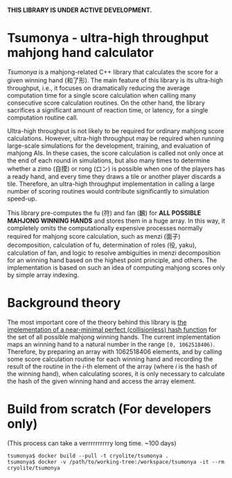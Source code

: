 **THIS LIBRARY IS UNDER ACTIVE DEVELOPMENT.**

# Tsumonya - ultra-high throughput mahjong hand calculator

*Tsumonya* is a mahjong-related C++ library that calculates the score for a given winning hand (和了形). The main feature of this library is its ultra-high throughput, i.e., it focuses on dramatically reducing the average computation time for a single score calculation when calling many consecutive score calculation routines. On the other hand, the library sacrifices a significant amount of reaction time, or latency, for a single computation routine call.

Ultra-high throughput is not likely to be required for ordinary mahjong score calculations. However, ultra-high throughput may be required when running large-scale simulations for the development, training, and evaluation of mahjong AIs. In these cases, the score calculation is called not only once at the end of each round in simulations, but also many times to determine whether a zimo (自摸) or rong (ロン) is possible when one of the players has a ready hand, and every time they draws a tile or another player discards a tile. Therefore, an ultra-high throughput implementation in calling a large number of scoring routines would contribute significantly to simulation speed-up.

This library pre-computes the fu (符) and fan (飜) for **ALL POSSIBLE MAHJONG WINNING HANDS** and stores them in a huge array. In this way, it completely omits the computationally expensive processes normally required for mahjong score calculation, such as menzi (面子) decomposition, calculation of fu, determination of roles (役, yaku), calculation of fan, and logic to resolve ambiguities in menzi decomposition for an winning hand based on the highest point principle, and others. The implementation is based on such an idea of computing mahjong scores only by simple array indexing.

# Background theory

The most important core of the theory behind this library is [the implementation of a near-minimal perfect (collisionless) hash function](https://github.com/Cryolite/tsumonya/blob/master/tsumonya/hule_indexer.hpp) for the set of all possible mahjong winning hands. The current implementation maps an winning hand to a natural number in the range `[0, 1062518406)`. Therefore, by preparing an array with 1062518406 elements, and by calling some score calculation routine for each winning hand and recording the result of the routine in the *i*-th element of the array (where *i* is the hash of the winning hand), when calculating scores, it is only necessary to calculate the hash of the given winning hand and access the array element.

# Build from scratch (For developers only)

(This process can take a verrrrrrrrrry long time. ~100 days)

```
tsumonya$ docker build --pull -t cryolite/tsumonya .
tsumonya$ docker -v /path/to/working-tree:/workspace/tsumonya -it --rm cryolite/tsumonya
```
